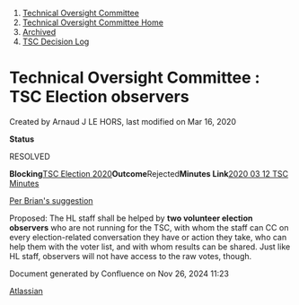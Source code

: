 1. [Technical Oversight Committee](index.html)
2. [Technical Oversight Committee Home](Technical-Oversight-Committee-Home_21430274.html)
3. [Archived](Archived_21447696.html)
4. [TSC Decision Log](TSC-Decision-Log_21437418.html)

# Technical Oversight Committee : TSC Election observers

Created by Arnaud J LE HORS, last modified on Mar 16, 2020

**Status**

RESOLVED

**Blocking**[TSC Election 2020](TSC-Election-2020_21434260.html)**Outcome**Rejected**Minutes Link**[2020 03 12 TSC Minutes](2020-03-12-TSC-Minutes_21438888.html)

[Per Brian's suggestion](https://lists.hyperledger.org/g/tsc/message/2680)

Proposed: The HL staff shall be helped by **two volunteer election observers** who are not running for the TSC, with whom the staff can CC on every election-related conversation they have or action they take, who can help them with the voter list, and with whom results can be shared. Just like HL staff, observers will not have access to the raw votes, though.

Document generated by Confluence on Nov 26, 2024 11:23

[Atlassian](http://www.atlassian.com/)
